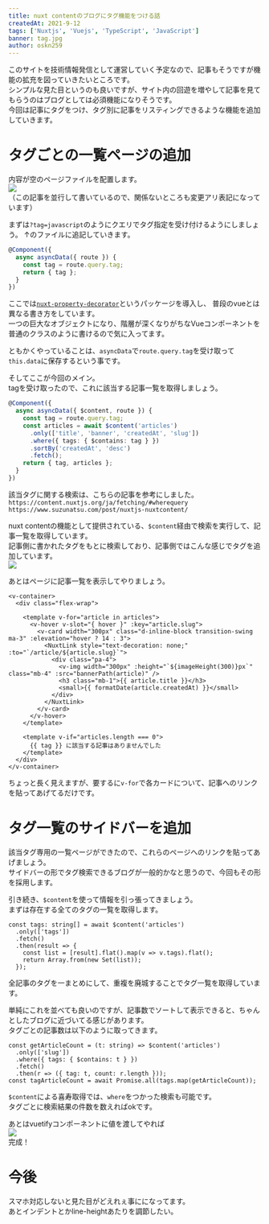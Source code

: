```yaml
---
title: nuxt contentのブログにタグ機能をつける話
createdAt: 2021-9-12
tags: ['Nuxtjs', 'Vuejs', 'TypeScript', 'JavaScript']
banner: tag.jpg
author: oskn259
---
```


このサイトを技術情報発信として運営していく予定なので、記事もそうですが機能の拡充を図っていきたいところです。  
シンプルな見た目というのも良いですが、サイト内の回遊を増やして記事を見てもらうのはブログとしては必須機能になりそうです。  
今回は記事にタグをつけ、タグ別に記事をリスティングできるような機能を追加していきます。  



# タグごとの一覧ページの追加
内容が空のページファイルを配置します。  
<img src="/article/nuxt_content_tag_sidebar/empty_page.png">  
（この記事を並行して書いているので、関係ないところも変更アリ表記になっています）  

まずは`?tag=javascript`のようにクエリでタグ指定を受け付けるようにしましょう。
↑のファイルに追記していきます。

```typescript
@Component({
  async asyncData({ route }) {
    const tag = route.query.tag;
    return { tag };
  }
})
```
ここでは[`nuxt-property-decorator`](https://www.npmjs.com/package/nuxt-property-decorator)というパッケージを導入し、
普段のvueとは異なる書き方をしています。  
一つの巨大なオブジェクトになり、階層が深くなりがちなVueコンポーネントを普通のクラスのように書けるので気に入ってます。  

ともかくやっていることは、`asyncData`で`route.query.tag`を受け取って`this.data`に保存するという事です。  

そしてここが今回のメイン。  
tagを受け取ったので、これに該当する記事一覧を取得しましょう。  
```typescript
@Component({
  async asyncData({ $content, route }) {
    const tag = route.query.tag;
    const articles = await $content('articles')
      .only(['title', 'banner', 'createdAt', 'slug'])
      .where({ tags: { $contains: tag } })
      .sortBy('createdAt', 'desc')
      .fetch();
    return { tag, articles };
  }
})
```
該当タグに関する検索は、こちらの記事を参考にしました。  
`https://content.nuxtjs.org/ja/fetching/#wherequery`  
`https://www.suzunatsu.com/post/nuxtjs-nuxtcontent/`  

nuxt contentの機能として提供されている、`$content`経由で検索を実行して、記事一覧を取得しています。  
記事側に書かれたタグをもとに検索しており、記事側ではこんな感じでタグを追加しています。  
<img src="/article/nuxt_content_tag_sidebar/article_header.png">  

あとはページに記事一覧を表示してやりましょう。  
```vue
<v-container>
  <div class="flex-wrap">

    <template v-for="article in articles">
      <v-hover v-slot="{ hover }" :key="article.slug">
        <v-card width="300px" class="d-inline-block transition-swing ma-3" :elevation="hover ? 14 : 3">
          <NuxtLink style="text-decoration: none;" :to="`/article/${article.slug}`">
            <div class="pa-4">
              <v-img width="300px" :height="`${imageHeight(300)}px`" class="mb-4" :src="bannerPath(article)" />
              <h3 class="mb-1">{{ article.title }}</h3>
              <small>{{ formatDate(article.createdAt) }}</small>
            </div>
          </NuxtLink>
        </v-card>
      </v-hover>
    </template>

    <template v-if="articles.length === 0">
      {{ tag }} に該当する記事はありませんでした
    </template>
  </div>
</v-container>
```
ちょっと長く見えますが、要するに`v-for`で各カードについて、記事へのリンクを貼ってあげてるだけです。  


# タグ一覧のサイドバーを追加
該当タグ専用の一覧ページができたので、これらのページへのリンクを貼ってあげましょう。  
サイドバーの形でタグ検索できるブログが一般的かなと思うので、今回もその形を採用します。  

引き続き、`$content`を使って情報を引っ張ってきましょう。  
まずは存在する全てのタグの一覧を取得します。  
```typescirpt
const tags: string[] = await $content('articles')
  .only(['tags'])
  .fetch()
  .then(result => {
    const list = [result].flat().map(v => v.tags).flat();
    return Array.from(new Set(list));
  });
```
全記事のタグを一まとめにして、重複を廃城することでタグ一覧を取得しています。  

単純にこれを並べても良いのですが、記事数でソートして表示できると、ちゃんとしたブログに近づいてる感じがあります。  
タグごとの記事数は以下のように取ってきます。  
```typescirpt
const getArticleCount = (t: string) => $content('articles')
  .only(['slug'])
  .where({ tags: { $contains: t } })
  .fetch()
  .then(r => ({ tag: t, count: r.length }));
const tagArticleCount = await Promise.all(tags.map(getArticleCount));
```
`$content`による喜寿取得では、`where`をつかった検索も可能です。  
タグごとに検索結果の件数を数えればokです。  

あとはvuetifyコンポーネントに値を渡してやれば  
<img src="/article/nuxt_content_tag_sidebar/built.png">  
完成！


# 今後
スマホ対応しないと見た目がどえれぇ事にになってます。  
あとインデントとかline-heightあたりを調節したい。  
